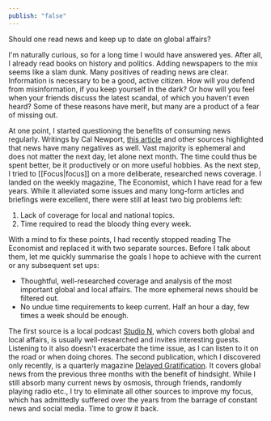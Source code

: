 ```yaml
---
publish: "false"
---
```

Should one read news and keep up to date on global affairs?

I'm naturally curious, so for a long time I would have answered yes. After all, I already read books on history and politics. Adding newspapers to the mix seems like a slam dunk. Many positives of reading news are clear. Information is necessary to be a good, active citizen. How will you defend from misinformation, if you keep yourself in the dark? Or how will you feel when your friends discuss the latest scandal, of which you haven't even heard? Some of these reasons have merit, but many are a product of a fear of missing out.

At one point, I started questioning the benefits of consuming news regularly. Writings by Cal Newport, [this article](https://fs.blog/stop-reading-news/) and other sources highlighted that news have many negatives as well. Vast majority is ephemeral and does not matter the next day, let alone next month. The time could thus be spent better, be it productively or on more useful hobbies. As the next step, I tried to [[Focus|focus]] on a more deliberate, researched news coverage. I landed on the weekly magazine, The Economist, which I have read for a few years. While it alleviated some issues and many long-form articles and briefings were excellent, there were still at least two big problems left:
1. Lack of coverage for local and national topics.
2. Time required to read the bloody thing every week.

With a mind to fix these points, I had recently stopped reading The Economist and replaced it with two separate sources. Before I talk about them, let me quickly summarise the goals I hope to achieve with the current or any subsequent set ups:
- Thoughtful, well-researched coverage and analysis of the most important global and local affairs. The more ephemeral news should be filtered out.
- No undue time requirements to keep current. Half an hour a day, few times a week should be enough.

The first source is a local podcast [Studio N](https://denikn.cz/podcast-studio-n/), which covers both global and local affairs, is usually well-researched and invites interesting guests. Listening to it also doesn't exacerbate the time issue, as I can listen to it on the road or when doing chores. The second publication, which I discovered only recently, is a quarterly magazine [Delayed Gratification](https://www.slow-journalism.com/). It covers global news from the previous three months with the benefit of hindsight. While I still absorb many current news by osmosis, through friends, randomly playing radio etc., I try to eliminate all other sources to improve my focus, which has admittedly suffered over the years from the barrage of constant news and social media. Time to grow it back.

